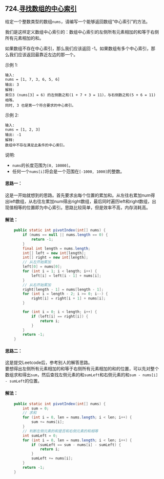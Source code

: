 ## 724.[寻找数组的中心索引](https://leetcode-cn.com/problems/find-pivot-index/)
给定一个整数类型的数组`nums`，请编写一个能够返回数组“中心索引”的方法。

我们是这样定义数组中心索引的：数组中心索引的左侧所有元素相加的和等于右侧所有元素相加的和。

如果数组不存在中心索引，那么我们应该返回 -1。如果数组有多个中心索引，那么我们应该返回最靠近左边的那一个。

示例 1:
```
输入: 
nums = [1, 7, 3, 6, 5, 6]
输出: 3
解释: 
索引3 (nums[3] = 6) 的左侧数之和(1 + 7 + 3 = 11)，与右侧数之和(5 + 6 = 11)相等。
同时, 3 也是第一个符合要求的中心索引。
```
示例 2:
```
输入: 
nums = [1, 2, 3]
输出: -1
解释: 
数组中不存在满足此条件的中心索引。
```
说明:

* `nums`的长度范围为`[0, 10000]`。
* 任何一个`nums[i]`将会是一个范围在`[-1000, 1000]`的整数。

#### 思路一：
这是一开始就想到的思路。首先要求出每个位置的累加和。从左往右累加num得出left数组，从右往左累加num得出right数组，最后同时遍历left和right数组，出现值相等的位置即为中心索引。思路比较简单，但是效率不高，内存消耗高。

#### 解法：
```Java
    public static int pivotIndex(int[] nums) {
        if (nums == null || nums.length == 0) {
            return -1;
        }
        final int length = nums.length;
        int[] left = new int[length];
        int[] right = new int[length];
        // 从左开始累加
        left[0] = nums[0];
        for (int i = 1; i < length; i++) {
            left[i] = left[i - 1] + nums[i];
        }
        // 从右开始累加
        right[length - 1] = nums[length - 1];
        for (int i = length - 2; i >= 0; i--) {
            right[i] = right[i + 1] + nums[i];
        }

        for (int i = 0; i < length; i++) {
            if (left[i] == right[i]) {
                return i;
            }
        }
        return -1;
    }
```

#### 思路二：
这是提交Leetcode后，参考别人的解答思路。  
要想得出左侧所有元素相加的和等于右侧所有元素相加的和的位置，可以先对整个数组求和得出`sum`，然后查找左侧元素的和`sumLeft`和右侧元素的和`sum - nums[i] - sumLeft`的位置。

#### 解法：
```Java
    public static int pivotIndex(int[] nums) {
        int sum = 0;
        // 求和
        for (int i = 0, len = nums.length; i < len; i++) {
            sum += nums[i];
        }
        // 判断左侧元素的和是否和右侧元素的和相等
        int sumLeft = 0;
        for (int i = 0, len = nums.length; i < len; i++) {
            if (sumLeft == sum - nums[i] - sumLeft) {
                return i;
            }
            sumLeft += nums[i];
        }
        return -1;
    }
```
